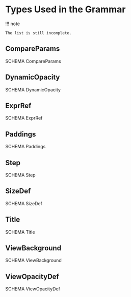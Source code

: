 # Types Used in the Grammar

!!! note

    The list is still incomplete.

## CompareParams

SCHEMA CompareParams

## DynamicOpacity

SCHEMA DynamicOpacity

## ExprRef

SCHEMA ExprRef

## Paddings

SCHEMA Paddings

## Step

SCHEMA Step

## SizeDef

SCHEMA SizeDef

## Title

SCHEMA Title

## ViewBackground

SCHEMA ViewBackground

## ViewOpacityDef

SCHEMA ViewOpacityDef
